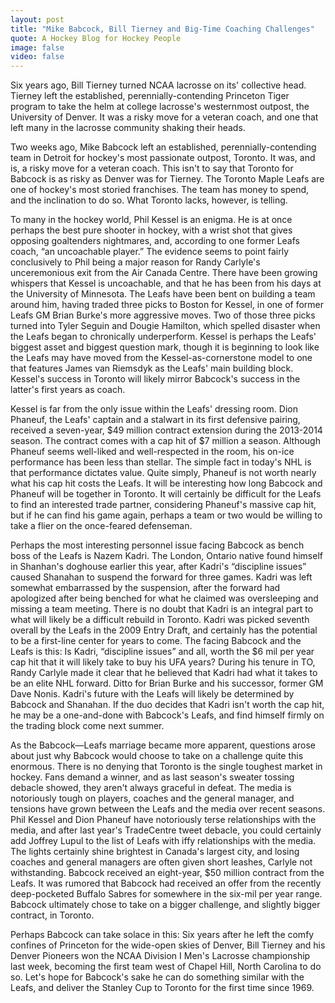 ```yaml
---
layout: post
title: "Mike Babcock, Bill Tierney and Big-Time Coaching Challenges"
quote: A Hockey Blog for Hockey People
image: false
video: false
---
```

Six years ago, Bill Tierney turned NCAA lacrosse on its' collective head. Tierney left the established, perennially-contending Princeton Tiger program to take the helm at college lacrosse's westernmost outpost, the University of Denver. It was a risky move for a veteran coach, and one that left many in the lacrosse community shaking their heads. 

Two weeks ago, Mike Babcock left an established, perennially-contending team in Detroit for hockey's most passionate outpost, Toronto. It was, and is, a risky move for a veteran coach. This isn't to say that Toronto for Babcock is as risky as Denver was for Tierney. The Toronto Maple Leafs are one of hockey's most storied franchises. The team has money to spend, and the inclination to do so. What Toronto lacks, however, is telling. 

To many in the hockey world, Phil Kessel is an enigma. He is at once perhaps the best pure shooter in hockey, with a wrist shot that gives opposing goaltenders nightmares, and, according to one former Leafs coach, “an uncoachable player.” The evidence seems to point fairly conclusively to Phil being a major reason for Randy Carlyle's unceremonious exit from the Air Canada Centre. There have been growing whispers that Kessel is uncoachable, and that he has been from his days at the University of Minnesota. The Leafs have been bent on building a team around him, having traded three picks to Boston for Kessel, in one of former Leafs GM Brian Burke's more aggressive moves. Two of those three picks turned into Tyler Seguin and Dougie Hamilton, which spelled disaster when the Leafs began to chronically underperform. Kessel is perhaps the Leafs' biggest asset and biggest question mark, though it is beginning to look like the Leafs may have moved from the Kessel-as-cornerstone model to one that features James van Riemsdyk as the Leafs' main building block. Kessel's success in Toronto will likely mirror Babcock's success in the latter's first years as coach. 

Kessel is far from the only issue within the Leafs' dressing room. Dion Phaneuf, the Leafs' captain and a stalwart in its first defensive pairing, received a seven-year, $49 million contract extension during the 2013-2014 season. The contract comes with a cap hit of $7 million a season. Although Phaneuf seems well-liked and well-respected in the room, his on-ice performance has been less than stellar. The simple fact in today's NHL is that performance dictates value. Quite simply, Phaneuf is not worth nearly what his cap hit costs the Leafs. It will be interesting how long Babcock and Phaneuf will be together in Toronto. It will certainly be difficult for the Leafs to find an interested trade partner, considering Phaneuf's massive cap hit, but if he can find his game again, perhaps a team or two would be willing to take a flier on the once-feared defenseman. 

Perhaps the most interesting personnel issue facing Babcock as bench boss of the Leafs is Nazem Kadri. The London, Ontario native found himself in Shanhan's doghouse earlier this year, after Kadri's “discipline issues” caused Shanahan to suspend the forward for three games. Kadri was left somewhat embarrassed by the suspension, after the forward had apologized after being benched for what he claimed was oversleeping and missing a team meeting. There is no doubt that Kadri is an integral part to what will likely be a difficult rebuild in Toronto. Kadri was picked seventh overall by the Leafs in the 2009 Entry Draft, and certainly has the potential to be a first-line center for years to come. The facing Babcock and the Leafs is this: Is Kadri, “discipline issues” and all, worth the $6 mil per year cap hit that it will likely take to buy his UFA years? During his tenure in TO, Randy Carlyle made it clear that he believed that Kadri had what it takes to be an elite NHL forward. Ditto for Brian Burke and his successor, former GM Dave Nonis. Kadri's future with the Leafs will likely be determined by Babcock and Shanahan. If the duo decides that Kadri isn't worth the cap hit, he may be a one-and-done with Babcock's Leafs, and find himself firmly on the trading block come next summer.  

As the Babcock—Leafs marriage became more apparent, questions arose about just why Babcock would choose to take on a challenge quite this enormous. There is no denying that Toronto is the single toughest market in hockey. Fans demand a winner, and as last season's sweater tossing debacle showed, they aren't always graceful in defeat. The media is notoriously tough on players, coaches and the general manager, and tensions have grown between the Leafs and the media over recent seasons. Phil Kessel and Dion Phaneuf have notoriously terse relationships with the media, and after last year's TradeCentre tweet debacle, you could certainly add Joffrey Lupul to the list of Leafs with iffy relationships with the media. The lights certainly shine brightest in Canada's largest city, and losing coaches and general managers are often given short leashes, Carlyle not withstanding. Babcock received an eight-year, $50 million contract from the Leafs. It was rumored that Babcock had received an offer from the recently deep-pocketed Buffalo Sabres for somewhere in the six-mil per year range. Babcock ultimately chose to take on a bigger challenge, and slightly bigger contract, in Toronto. 

Perhaps Babcock can take solace in this: Six years after he left the comfy confines of Princeton for the wide-open skies of Denver, Bill Tierney and his Denver Pioneers won the NCAA Division I Men's Lacrosse championship last week, becoming the first team west of Chapel Hill, North Carolina to do so. Let's hope for Babcock's sake he can do something similar with the Leafs, and deliver the Stanley Cup to Toronto for the first time since 1969.  